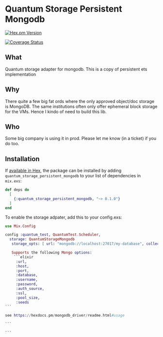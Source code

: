 # Quantum Storage Persistent Mongodb

[![Hex.pm Version](http://img.shields.io/hexpm/v/quantum_storage_mongodb.svg)](https://hex.pm/packages/quantum_storage_mongodb)

[![Coverage Status](https://coveralls.io/repos/github/thanos/quantum-storage-mongodb/badge.svg?branch=main)](https://coveralls.io/github/thanos/quantum-storage-mongodb?branch=main)

## What

Quantum storage adapter for mongodb. This is a copy of persistent ets implementation

## Why

There quite a few big fat ords where the only approved object/doc storage is MongoDB. The same institutions often only offer ephemeral block storage for the VMs. Hence I kindo of need to build this lib.

## Who

Some big company is using it in prod. Please let me know (in a ticket) if you do too.

## Installation

If [available in Hex](https://hex.pm/docs/publish), the package can be installed
by adding `quantum_storage_persistent_mongodb` to your list of dependencies in `mix.exs`:

```elixir
def deps do
  [
    {:quantum_storage_persistent_mongodb, "~> 0.1.0"}
  ]
end
```

To enable the storage adpater, add this to your config.exs:

````elixir
use Mix.Config

config :quantum_test, QuantumTest.Scheduler,
  storage: QuantumStorageMongodb
   storage_opts: [ url: "mongodb://localhost:27017/my-database", collection: "quantum"]

   Supports the following Mongo options:
    ```elixir
     :url,
     :host,
     :port,
     :database,
     :username,
     :password,
     :auth_source,
     :ssl,
     :pool_size,
     :seeds
```

see https://hexdocs.pm/mongodb_driver/readme.html#usage

```

```
````
